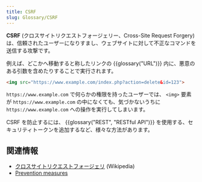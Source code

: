 ```yaml
---
title: CSRF
slug: Glossary/CSRF
---
```


**CSRF** (クロスサイトリクエストフォージェリー、Cross-Site Request Forgery) は、信頼されたユーザーになりすまし、ウェブサイトに対して不正なコマンドを送信する攻撃です。

例えば、どこかへ移動すると称したリンクの {{glossary("URL")}} 内に、悪意のある引数を含めたりすることで実行されます。

```html
<img src="https://www.example.com/index.php?action=delete&id=123">
```

`https://www.example.com` で何らかの権限を持ったユーザーでは、 `<img>` 要素が `https://www.example.com` の中になくても、気づかないうちに `https://www.example.com` への操作を実行してしまいます。

CSRF を防止するには、 {{glossary("REST", "RESTful API")}} を使用する、セキュリティトークンを追加するなど、様々な方法があります。

## 関連情報

- [クロスサイトリクエストフォージェリ](https://ja.wikipedia.org/wiki/クロスサイトリクエストフォージェリ) (Wikipedia)
- [Prevention measures](https://cheatsheetseries.owasp.org/cheatsheets/Cross-Site_Request_Forgery_Prevention_Cheat_Sheet.html)
